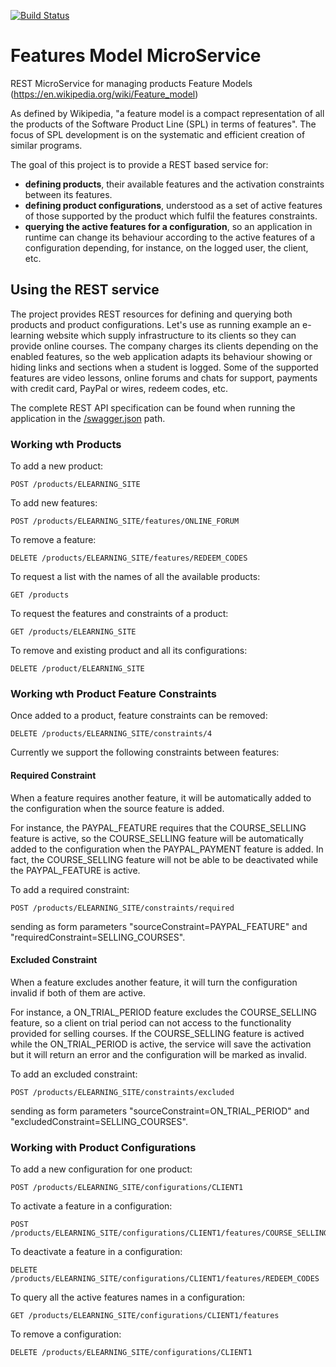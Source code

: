 
[![Build Status](https://travis-ci.org/JavierMF/features-service.svg?branch=develop)](https://travis-ci.org/JavierMF/features-service)

# Features Model MicroService

REST MicroService for managing products Feature Models (https://en.wikipedia.org/wiki/Feature_model)

As defined by Wikipedia, "a feature model is a compact representation of all the products of the Software Product Line (SPL) in terms of features". The focus of SPL development is on the systematic and efficient creation of similar programs.

The goal of this project is to provide a REST based service for:
 - **defining products**, their available features and the activation constraints between its features.
 - **defining product configurations**, understood as a set of active features of those supported by the product which fulfil the features constraints.
 - **querying the active features for a configuration**, so an application in runtime can change its behaviour according to the active features of a configuration depending, for instance, on the logged user, the client, etc.


## Using the REST service

The project provides REST resources for defining and querying both products and product configurations. Let's use as running example an e-learning website which supply infrastructure to its clients so they can provide online courses. The company charges its clients depending on the enabled features, so the web application adapts its behaviour showing or hiding links and sections when a student is logged.
Some of the supported features are video lessons, online forums and chats for support, payments with credit card, PayPal or wires, redeem codes, etc.

The complete REST API specification can be found when running the application in the [/swagger.json](https://features-models-service.herokuapp.com/swagger.json) path.

### Working wth Products

To add a new product:
```
POST /products/ELEARNING_SITE
```
To add new features:
```
POST /products/ELEARNING_SITE/features/ONLINE_FORUM
```
To remove a feature:
```
DELETE /products/ELEARNING_SITE/features/REDEEM_CODES
```
To request a list with the names of all the available products:
```
GET /products
```
To request the features and constraints of a product:
```
GET /products/ELEARNING_SITE
```
To remove and existing product and all its configurations:
```
DELETE /product/ELEARNING_SITE
```
### Working wth Product Feature Constraints

Once added to a product, feature constraints can be removed:
```
DELETE /products/ELEARNING_SITE/constraints/4
``````
Currently we support the following constraints between features:

#### Required Constraint

When a feature requires another feature, it will be automatically added to the configuration when the source feature is added.

For instance, the PAYPAL_FEATURE requires that the COURSE_SELLING feature is active, so the COURSE_SELLING feature will be automatically added to the configuration when the PAYPAL_PAYMENT feature is added.
In fact, the COURSE_SELLING feature will not be able to be deactivated while the PAYPAL_FEATURE is active.

To add a required constraint:
```
POST /products/ELEARNING_SITE/constraints/required
```
sending as form parameters "sourceConstraint=PAYPAL_FEATURE" and "requiredConstraint=SELLING_COURSES".

#### Excluded Constraint

When a feature excludes another feature, it will turn the configuration invalid if both of them are active.

For instance, a ON_TRIAL_PERIOD feature excludes the COURSE_SELLING feature, so a client on trial period can not access to the functionality provided for selling courses.
If the COURSE_SELLING feature is actived while the ON_TRIAL_PERIOD is active, the service will save the activation but it will return an error and the configuration will be marked as invalid.

To add an excluded constraint:
```
POST /products/ELEARNING_SITE/constraints/excluded
```
sending as form parameters "sourceConstraint=ON_TRIAL_PERIOD" and "excludedConstraint=SELLING_COURSES".

### Working with Product Configurations

To add a new configuration for one product:
```
POST /products/ELEARNING_SITE/configurations/CLIENT1
```
To activate a feature in a configuration:
```
POST /products/ELEARNING_SITE/configurations/CLIENT1/features/COURSE_SELLING
```
To deactivate a feature in a configuration:
```
DELETE /products/ELEARNING_SITE/configurations/CLIENT1/features/REDEEM_CODES
```
To query all the active features names in a configuration:
```
GET /products/ELEARNING_SITE/configurations/CLIENT1/features
```
To remove a configuration:
```
DELETE /products/ELEARNING_SITE/configurations/CLIENT1
```
